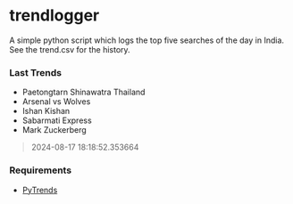 # trendlogger
A simple python script which logs the top five searches of the day in India.<br>See the trend.csv for the history.<br>

<!-- Last Trends -->
### Last Trends
* Paetongtarn Shinawatra Thailand
* Arsenal vs Wolves
* Ishan Kishan
* Sabarmati Express
* Mark Zuckerberg
> 2024-08-17 18:18:52.353664

<!-- Requirements -->
### Requirements
* [PyTrends](https://github.com/dreyco676/pytrends)
